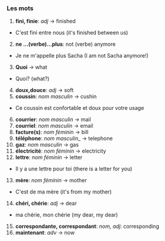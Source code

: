 ### Les mots

1. __fini, finie__: _adj_ -> finished
* C'est fini entre nous (it's finished between us)
2. __ne ...(verbe)...plus__: not (verbe) anymore
* Je ne m'appelle plus Sacha (I am not Sacha anymore!)
3. __Quoi__ -> what
* Quoi? (what?)
4. __doux,douce__: _adj_ -> soft 
5. __coussin__: _nom masculin_ -> cushin 
* Ce coussin est confortable et doux pour votre usage
6. __courrier__: _nom masculin_ -> mail 
7. __courriel__: _nom masculin_ -> email
8. __facture(s)__: _nom féminin_ -> bill 
9. __téléphone__: _nom masculin__ -> telephone
10. __gaz__: _nom masculin_ -> gas
11. __électricité__: _nom féminin_ -> electricity
12. __lettre__: _nom féminin_ -> letter
* Il y a une lettre pour toi (there is a letter for you)
13. __mère__: _nom féminin_ -> mother
* C'est de ma mère (it's from my mother)
14. __chéri, chérie__: _adj_ -> dear
* ma chérie, mon chérie (my dear, my dear)
15. __correspondante, correspondant__: _nom, adj_: corresponding
16. __maintenant__: _adv_ -> now
